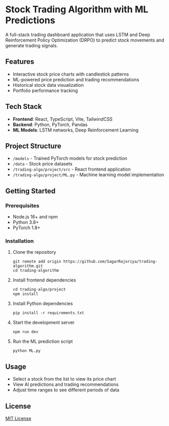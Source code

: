 # Stock Trading Algorithm with ML Predictions

A full-stack trading dashboard application that uses LSTM and Deep Reinforcement Policy Optimization (DRPO) to predict stock movements and generate trading signals.

## Features

- Interactive stock price charts with candlestick patterns
- ML-powered price prediction and trading recommendations
- Historical stock data visualization
- Portfolio performance tracking

## Tech Stack

- **Frontend**: React, TypeScript, Vite, TailwindCSS
- **Backend**: Python, PyTorch, Pandas
- **ML Models**: LSTM networks, Deep Reinforcement Learning

## Project Structure

- `/models` - Trained PyTorch models for stock prediction
- `/data` - Stock price datasets
- `/trading-algo/project/src` - React frontend application
- `/trading-algo/project/ML.py` - Machine learning model implementation

## Getting Started

### Prerequisites

- Node.js 16+ and npm
- Python 3.8+
- PyTorch 1.8+

### Installation

1. Clone the repository
   ```
   git remote add origin https://github.com/SagarRajoriya/trading-algorithm.git
   cd trading-algorithm
   ```

2. Install frontend dependencies
   ```
   cd trading-algo/project
   npm install
   ```

3. Install Python dependencies
   ```
   pip install -r requirements.txt
   ```

4. Start the development server
   ```
   npm run dev
   ```

5. Run the ML prediction script
   ```
   python ML.py
   ```

## Usage

- Select a stock from the list to view its price chart
- View AI predictions and trading recommendations
- Adjust time ranges to see different periods of data

## License

[MIT License](LICENSE)
